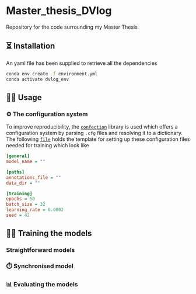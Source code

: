 # Master_thesis_DVlog
Repository for the code surrounding my Master Thesis


## ⏳ Installation
An yaml file has been supplied to retrieve all the dependencies
```bash
conda env create -f environment.yml
conda activate dvlog_env
```

## 👩‍💻 Usage
### ⚙️ The configuration system
To improve reproducibility, the [`confection`](https://github.com/explosion/confection) library is used which offers a configuration system by parsing `.cfg` files and resolving it to a dictionary. The following [`file`](https://github.com/StanMey/Master_thesis_DVlog/blob/main/example.cfg) holds the template for setting up these configuration files needed for training which look like

```ini
[general]
model_name = ""

[paths]
annotations_file = ""
data_dir = ""

[training]
epochs = 50
batch_size = 32
learning_rate = 0.0002
seed = 42
```

## 🏋️‍♂️ Training the models

### Straightforward models

### ⏱️ Synchronised model


### 📊 Evaluating the models

